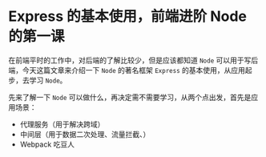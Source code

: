 # Express 的基本使用，前端进阶 Node 的第一课

在前端平时的工作中，对后端的了解比较少，但是应该都知道 `Node` 可以用于写后端，今天这篇文章来介绍一下 `Node` 的著名框架 `Express` 的基本使用，从应用起步，去学习 `Node`。

先来了解一下 `Node` 可以做什么，再决定需不需要学习，从两个点出发，首先是应用场景：

- 代理服务（用于解决跨域）
- 中间层（用于数据二次处理、流量拦截、）
- Webpack 吃豆人